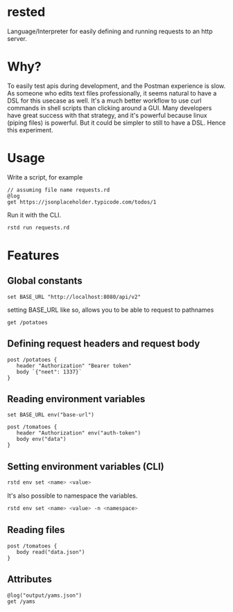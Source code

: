 # rested
Language/Interpreter for easily defining and running requests to an http server.

# Why?
To easily test apis during development, and the Postman experience is slow. As someone who edits text files professionally, it seems natural to have a DSL for this usecase as well. It's a much better workflow to use curl commands in shell scripts than clicking around a GUI.
Many developers have great success with that strategy, and it's powerful because linux (piping files) is powerful. But it could be simpler to still to have a DSL. Hence this experiment.

# Usage
Write a script, for example
```rd
// assuming file name requests.rd
@log
get https://jsonplaceholder.typicode.com/todos/1
```
Run it with the CLI.
```sh
rstd run requests.rd
```

# Features
## Global constants
```rd
set BASE_URL "http://localhost:8080/api/v2"
```
setting BASE_URL like so, allows you to be able to request to pathnames
```rd
get /potatoes
```
## Defining request headers and request body
```rd
post /potatoes {
   header "Authorization" "Bearer token"
   body `{"neet": 1337}`
}
```
## Reading environment variables
```rd
set BASE_URL env("base-url")

post /tomatoes {
   header "Authorization" env("auth-token")
   body env("data")
}
```
## Setting environment variables (CLI)
```sh
rstd env set <name> <value>
```
It's also possible to namespace the variables.
```sh
rstd env set <name> <value> -n <namespace>
```
## Reading files
```rd
post /tomatoes {
   body read("data.json")
}
```
## Attributes
```rd
@log("output/yams.json")
get /yams
```
